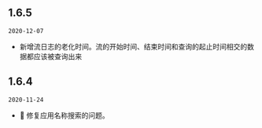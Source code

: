 ## 1.6.5

`2020-12-07`

- 新增流日志的老化时间。流的开始时间、结束时间和查询的起止时间相交的数据都应该被查询出来

## 1.6.4

`2020-11-24`

- 🐞 修复应用名称搜索的问题。
